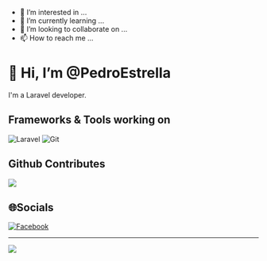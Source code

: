 - 👀 I’m interested in ...
- 🌱 I’m currently learning ...
- 💞️ I’m looking to collaborate on ...
- 📫 How to reach me ...

<!---
PedroEstrella/PedroEstrella is a ✨ special ✨ repository because its `README.md` (this file) appears on your GitHub profile.
You can click the Preview link to take a look at your changes.
--->


# 👋 Hi, I’m @PedroEstrella

I'm a Laravel developer.

## Frameworks & Tools working on

![Laravel](https://img.shields.io/badge/laravel-%23FF2D20.svg?style=for-the-badge&logo=laravel&logoColor=white)
![Git](https://img.shields.io/badge/git-%23F05033.svg?style=for-the-badge&logo=git&logoColor=white)

## Github Contributes
![](https://github-readme-stats.vercel.app/api?username=PedroEstrella&show_icons=true&theme=transparent)<br/>

## 🌐Socials

[![Facebook](https://img.shields.io/badge/Facebook-%231877F2.svg?logo=Facebook&logoColor=white)](https://facebook.com/ngoquocdatt)

---
![](https://komarev.com/ghpvc/?username=datlechin&label=Visitors+Count&color=brightgreen)

